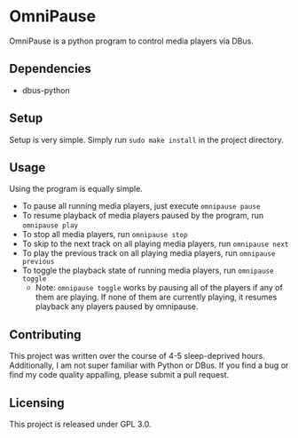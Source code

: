 # OmniPause

OmniPause is a python program to control media players via DBus.

## Dependencies
 * dbus-python

## Setup
Setup is very simple.  Simply run `sudo make install` in the project directory.

## Usage
Using the program is equally simple.
 * To pause all running media players, just execute `omnipause pause`
 * To resume playback of media players paused by the program, run `omnipause play`
 * To stop all media players, run `omnipause stop`
 * To skip to the next track on all playing media players, run `omnipause next`
 * To play the previous track on all playing media players, run `omnipause previous`
 * To toggle the playback state of running media players, run `omnipause toggle`
 	* Note:  `omnipause toggle` works by pausing all of the players if any of them are playing.
	If none of them are currently playing, it resumes playback any players paused by omnipause.

## Contributing
This project was written over the course of 4-5 sleep-deprived hours.
Additionally, I am not super familiar with Python or DBus.  If you find a bug 
or find my code quality appalling, please submit a pull request.

## Licensing
This project is released under GPL 3.0.
